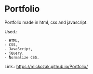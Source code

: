 # Portfolio

Portfolio made in html, css and javascript.

Used.:

    - HTML,
    - CSS,
    - JavaScript,
    - jQuery,
    - Normalize CSS.

Link.: https://mickozak.github.io/Portfolio/
